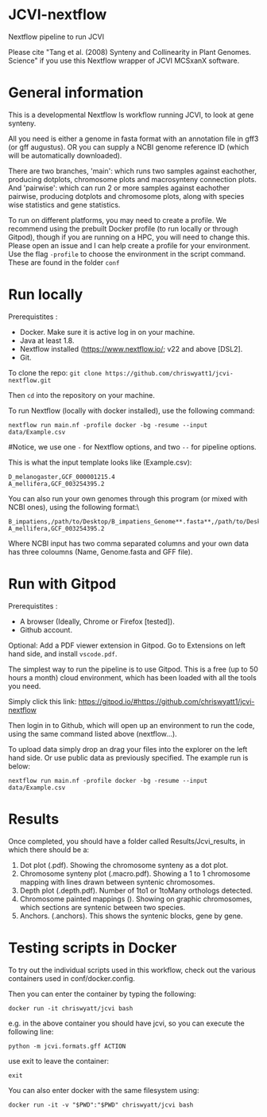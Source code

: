 # JCVI-nextflow 

Nextflow pipeline to run JCVI

Please cite "Tang et al. (2008) Synteny and Collinearity in Plant Genomes. Science" if you use this Nextflow wrapper of JCVI MCSxanX software.

# General information

This is a developmental Nextflow ls workflow running JCVI, to look at gene synteny. 

All you need is either a genome in fasta format with an annotation file in gff3 (or gff augustus). OR you can supply a NCBI genome reference ID (which will be automatically downloaded).

There are two branches, 'main': which runs two samples against eachother, producing dotplots, chromosome plots and macrosynteny connection plots. And 'pairwise': which can run 2 or more samples against eachother pairwise, producing dotplots and chromosome plots, along with species wise statistics and gene statistics.

To run on different platforms, you may need to create a profile. We recommend using the prebuilt Docker profile (to run locally or through Gitpod), though if you are running on a HPC, you will need to change this. Please open an issue and I can help create a profile for your environment. Use the flag `-profile` to choose the environment in the script command. These are found in the folder `conf`

# Run locally

Prerequistites : 
- Docker. Make sure it is active log in on your machine.
- Java at least 1.8.
- Nextflow installed (https://www.nextflow.io/; v22 and above [DSL2].
- Git.

To clone the repo: `git clone https://github.com/chriswyatt1/jcvi-nextflow.git`

Then `cd` into the repository on your machine.

To run Nextflow (locally with docker installed), use the following command:

`nextflow run main.nf -profile docker -bg -resume --input data/Example.csv`

#Notice, we use one `-` for Nextflow options, and two `--` for pipeline options.

This is what the input template looks like (Example.csv):

```
D_melanogaster,GCF_000001215.4
A_mellifera,GCF_003254395.2
```

You can also run your own genomes through this program (or mixed with NCBI ones), using the following format:\

```
B_impatiens,/path/to/Desktop/B_impatiens_Genome**.fasta**,/path/to/Desktop/B_impatiens**.gff**
A_mellifera,GCF_003254395.2
```

Where NCBI input has two comma separated columns and your own data has three coloumns (Name, Genome.fasta and GFF file).

# Run with Gitpod

Prerequistites : 
- A browser (Ideally, Chrome or Firefox \[tested\]).
- Github account.

Optional: Add a PDF viewer extension in Gitpod. Go to Extensions on left hand side, and install `vscode.pdf`. 

The simplest way to run the pipeline is to use Gitpod. This is a free (up to 50 hours a month) cloud environment, which has been loaded with all the tools you need.

Simply click this link: https://gitpod.io/#https://github.com/chriswyatt1/jcvi-nextflow

Then login in to Github, which will open up an environment to run the code, using the same command listed above (nextflow...).

To upload data simply drop an drag your files into the explorer on the left hand side. Or use public data as previously specified. The example run is below:

`nextflow run main.nf -profile docker -bg -resume --input data/Example.csv`

# Results

Once completed, you should have a folder called Results/Jcvi_results, in which there should be a:

1. Dot plot (<Species1><Species2>.pdf). Showing the chromosome synteny as a dot plot.
2. Chromosome synteny plot (<Species1><Species2>.macro.pdf). Showing a 1 to 1 chromosome mapping with lines drawn between syntenic chromosomes.
3. Depth plot (<Species1><Species2>.depth.pdf). Number of 1to1 or 1toMany orthologs detected.
4. Chromosome painted mappings (). Showing on graphic chromosomes, which sections are syntenic between two species.
5. Anchors. (<Species1><Species2>.anchors). This shows the syntenic blocks, gene by gene.


# Testing scripts in Docker 

To try out the individual scripts used in this workflow, check out the various containers used in conf/docker.config.

Then you can enter the container by typing the following:

`docker run -it chriswyatt/jcvi bash`

e.g. in the above container you should have jcvi, so you can execute the following line:

`python -m jcvi.formats.gff ACTION`

use exit to leave the container:

`exit`

You can also enter docker with the same filesystem using:

`docker run -it -v "$PWD":"$PWD" chriswyatt/jcvi bash`
